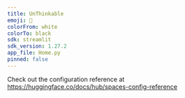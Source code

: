 ```yaml
---
title: UnThinkable
emoji: 🧠
colorFrom: white
colorTo: black
sdk: streamlit
sdk_version: 1.27.2
app_file: Home.py
pinned: false
---
```


Check out the configuration reference at https://huggingface.co/docs/hub/spaces-config-reference
